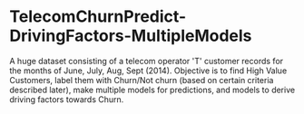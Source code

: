# TelecomChurnPredict-DrivingFactors-MultipleModels
A huge dataset consisting of a telecom operator 'T' customer records for the months of June, July, Aug, Sept (2014). Objective is to find High Value Customers, label them with Churn/Not churn (based on certain criteria described later), make multiple models for predictions, and models to derive driving factors towards Churn.
